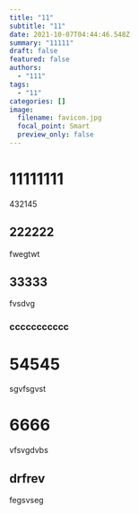 ```yaml
---
title: "11"
subtitle: "11"
date: 2021-10-07T04:44:46.548Z
summary: "11111"
draft: false
featured: false
authors:
  - "111"
tags:
  - "11"
categories: []
image:
  filename: favicon.jpg
  focal_point: Smart
  preview_only: false
---
```

# 11111111
  432145

## 222222
   fwegtwt
  
## 33333
   fvsdvg

### ccccccccccc

# 54545
  sgvfsgvst

# 6666
  vfsvgdvbs 

## drfrev
   fegsvseg